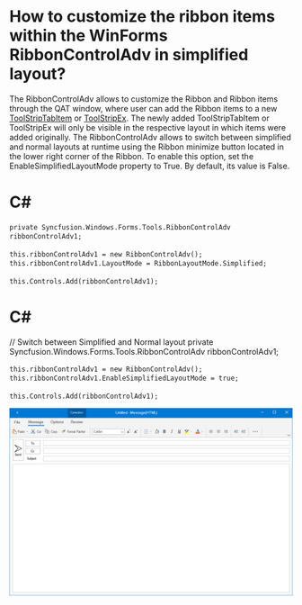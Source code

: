 # How to customize the ribbon items within the WinForms RibbonControlAdv in simplified layout?
The RibbonControlAdv allows to customize the Ribbon and Ribbon items through the QAT window, where user can add the Ribbon items to a new [ToolStripTabItem](https://help.syncfusion.com/cr/windowsforms/Syncfusion.Windows.Forms.Tools.ToolStripTabItem.html) or [ToolStripEx](https://help.syncfusion.com/cr/windowsforms/Syncfusion.Windows.Forms.Tools.ToolStripEx.html). The newly added ToolStripTabItem or ToolStripEx will only be visible in the respective layout in which items were added originally. The RibbonControlAdv allows to switch between simplified and normal layouts at runtime using the Ribbon minimize button located in the lower right corner of the Ribbon. To enable this option, set the EnableSimplifiedLayoutMode property to True. By default, its value is False.

# C#
    private Syncfusion.Windows.Forms.Tools.RibbonControlAdv ribbonControlAdv1;

    this.ribbonControlAdv1 = new RibbonControlAdv();
    this.ribbonControlAdv1.LayoutMode = RibbonLayoutMode.Simplified;

    this.Controls.Add(ribbonControlAdv1);

# C#
// Switch between Simplified and Normal layout
    private Syncfusion.Windows.Forms.Tools.RibbonControlAdv ribbonControlAdv1;

    this.ribbonControlAdv1 = new RibbonControlAdv();
    this.ribbonControlAdv1.EnableSimplifiedLayoutMode = true;

    this.Controls.Add(ribbonControlAdv1);

![RibbonControlAdv in simplified layout](Images/Output.png)



